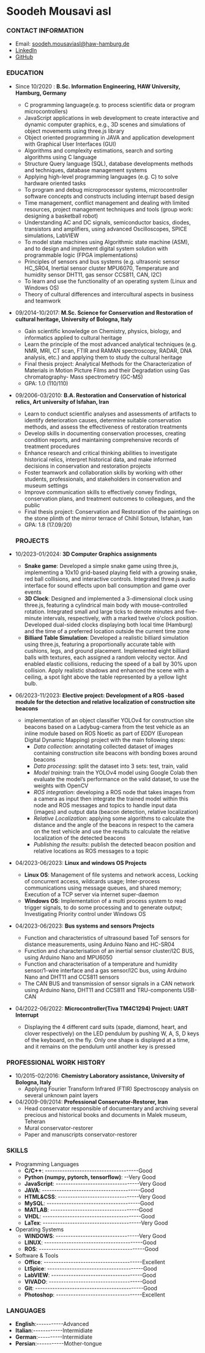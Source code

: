 # Soodeh Mousavi asl
### CONTACT INFORMATION
- Email: soodeh.mousaviasl@haw-hamburg.de
- [LinkedIn](https://www.linkedin.com/in/soodeh-mousavi-asl-44a476235/)
- [GitHub](https://github.com/Soodeh84)

### EDUCATION    
- Since 10/2020  :   **B.Sc. Information Engineering, HAW University, Hamburg, Germany** 
    - C programming language(e.g. to process scientific data or program microcontrollers)
    - JavaScript applications in web development to create interactive and dynamic computer graphics, e.g., 3D scenes and simulations of object movements using three.js library
    - Object oriented programming in JAVA and application development with Graphical User Interfaces (GUI)
    - Algorithms and complexity estimations, search and sorting algorithms using C language
    - Structure Query language (SQL), database developments methods and techniques, database management systems
    - Applying high-level programming languages (e.g. C) to solve hardware oriented tasks
    - To program and debug microprocessor systems, microcontroller software concepts and constructs including interrupt based design
    - Time management, conflict management and dealing with limited resources, project management techniques and tools (group work: designing a basketball robot)
    - Understanding AC and DC signals, semiconductor basics, diodes, transistors and amplifiers, using advanced Oscilloscopes, SPICE simulations, LabVIEW
    - To model state machines using Algorithmic state machine (ASM), and to design and implement digital system solution with programmable logic (FPGA implementations)
    - Principles of sensors and bus systems (e.g. ultrasonic sensor HC_SR04, Inertial sensor cluster MPU6070, Temperature and humidity sensor DHT11, gas sensor CCS811, CAN, I2C)
    - To learn and use the functionality of an operating system (Linux and Windows OS)
    - Theory of cultural differences and intercultural aspects in business and teamwork


- 09/2014-10/2017:   **M.Sc. Science for Conservation and Restoration of cultural heritage, University of Bologna, Italy**  
    - Gain scientific knowledge on Chemistry, physics, biology, and informatics applied to cultural heritage
    - Learn the principle of the most advanced analytical techniques (e.g. NMR, MRI, CT scan, FTIR and RAMAN spectroscopy, RADAR, DNA analysis, etc.) and applying them to study the cultural heritage
    - Final thesis project: Analytical Methods for the Characterization of Materials in Motion Picture Films and their Degradation using Gas chromatography- Mass spectrometry (GC-MS)
    - GPA: 1.0 (110/110)

- 09/2006-03/2010:   **B.A. Restoration and Conservation of historical relics, Art university of Isfahan, Iran**
    - Learn to conduct scientific analyses and assessments of artifacts to identify deterioration causes, determine suitable conservation methods, and assess the effectiveness of restoration treatments
    - Develop skills in documenting conservation processes, creating condition reports, and maintaining comprehensive records of treatment procedures
    - Enhance research and critical thinking abilities to investigate historical relics, interpret historical data, and make informed decisions in conservation and restoration projects
    - Foster teamwork and collaboration skills by working with other students, professionals, and stakeholders in conservation and museum settings
    - Improve communication skills to effectively convey findings, conservation plans, and treatment outcomes to colleagues, and the public
    - Final thesis project: Conservation and Restoration of the paintings on the stone plinth of the mirror terrace of Chihil Sotoun, Isfahan, Iran
    - GPA: 1.8 (17.09/20)

    ### PROJECTS
- 10/2023-01/2024:   **3D Computer Graphics assignments**
    - **Snake game**: Developed a simple snake game using three.js, implementing a 10x10 grid-based playing field with a growing snake, red ball collisions, and interactive controls. Integrated three.js audio interface for sound effects upon ball consumption and game over events
    - **3D Clock**: Designed and implemented a 3-dimensional clock using three.js, featuring a cylindrical main body with mouse-controlled rotation. Integrated small and large ticks to denote minutes and five-minute intervals, respectively, with a marked twelve o'clock position. Developed dual-sided clocks displaying both local time (Hamburg) and the time of a preferred location outside the current time zone
    - **Billiard Table Simulation**: Developed a realistic billiard simulation using three.js, featuring a proportionally accurate table with cushions, legs, and ground placement. Implemented eight billiard balls with textures, each assigned a random velocity vector. And enabled elastic collisions, reducing the speed of a ball by 30% upon collision. Apply realistic shadows and enhanced the scene with a ceiling, a spot light above the table represented by a yellow light bulb.
- 06/2023-11/2023:   **Elective project: Development of a ROS -based module for the detection and relative localization of construction site beacons**
    - implementation of an object classifier YOLOv4 for construction site beacons based on a Ladybug-camera from the test vehicle as an inline module based on ROS Noetic as part of EDDY (European Digital Dynamic Mapping) project with the main following steps:
        - *Data collection*: annotating collected dataset of images containing construction site beacons with bonding boxes around beacons
        - *Data processing*: split the dataset into 3 sets: test, train, valid
        - *Model training*: train the YOLOv4 model using Google Colab then evaluate the model’s performance on the valid dataset, to use the weights with OpenCV
        - *ROS integration*: developing a ROS node that takes images from a camera as input then integrate the trained model within this node and ROS messages and topics to handle input data (images) and output data (beacon detection, relative localization)
        - *Relative Localization*: applying some algorithms to calculate the distance and the angle of the beacons in respect to the camera on the test vehicle and use the results to calculate the relative localization of the detected beacons
        - *Publishing the results*: publish the detected beacon position and relative locations as ROS messages to a topic

- 04/2023-06/2023:   **Linux and windows OS Projects**
     - **Linux OS**: Management of file systems and network access, Locking of concurrent access, wildcards usage; Inter-process communications using message queues, and shared memory; Execution of a TCP server via internet super-daemon
     - **Windows OS**: Implementation of a multi process system to read trigger signals, to do some processing and to generate output; Investigating Priority control under Windows OS
- 04/2023-06/2023:   **Bus systems and sensors Projects** 
     - Function and characteristics of ultrasound based ToF sensors for distance measurements, using Arduino Nano and HC-SR04
     - Function and characterisation of an inertial sensor cluster/I2C BUS, using Arduino Nano and MPU6050
     - Function and characterisation of a temperature and humidity sensor/1-wire interface and a gas sensor/I2C bus, using Arduino Nano and DHT11 and CCS811 sensors
     - The CAN BUS and transmission of sensor signals in a CAN network using Arduino Nano, DHT11 and CCS811 and TRU-components USB-CAN
- 04/2022-06/2022:   **Microcontroller(Tiva TM4C1294) Project: UART Interrupt**
     - Displaying the 4 different card suits (spade, diamond, heart, and clover respectively) on the LED pendulum by pushing W, A, S, D keys of the keyboard, on the fly. Only one shape is displayed at a time, and it remains on the pendulum until another key is pressed
                          

### PROFESSIONAL WORK HISTORY
- 10/2015-02/2016: **Chemistry Laboratory assistance, University of Bologna, Italy**
     - Applying Fourier Transform Infrared (FTIR) Spectroscopy analysis on several unknown paint layers 
- 04/2009-09/2014: **Professional Conservator-Restorer, Iran**
     - Head conservator responsible of documentary and archiving several precious and historical books and documents in Malek museum, Teheran
     - Mural conservator-restorer 
     - Paper and manuscripts conservator-restorer

### SKILLS
- Programming Languages
    - **C/C++**: --------------------------------------Good
    - **Python (numpy, pytorch, tensorflow)**: --Very Good
    - **JavaScript**: ----------------------------------Very Good
    - **JAVA**: ----------------------------------------Good
    - **HTML&CSS**: ---------------------------------Very Good
    - **MySQL**: --------------------------------------Good
    - **MATLAB**: ------------------------------------Good
    - **VHDL**: ----------------------------------------Good
    - **LaTex**: ----------------------------------------Very Good
- Operating Systems
    - **WINDOWS**: ----------------------------------Very Good
    - **LINUX**: ----------------------------------------Good
    - **ROS**: -------------------------------------------Good
- Software & Tools
    - **Office**: ----------------------------------------Excellent 
    - **LtSpice**: ---------------------------------------Good
    - **LabVIEW**: -------------------------------------Good
    - **VIVADO**: --------------------------------------Good
    - **Git**: --------------------------------------------Good
    - **Photoshop**: -----------------------------------Excellent

### LANGUAGES
- **English**:-----------Advanced
- **Italian**:------------Intermidiate
- **German**:----------Intermidiate
- **Persian**:-----------Mother-tongue

